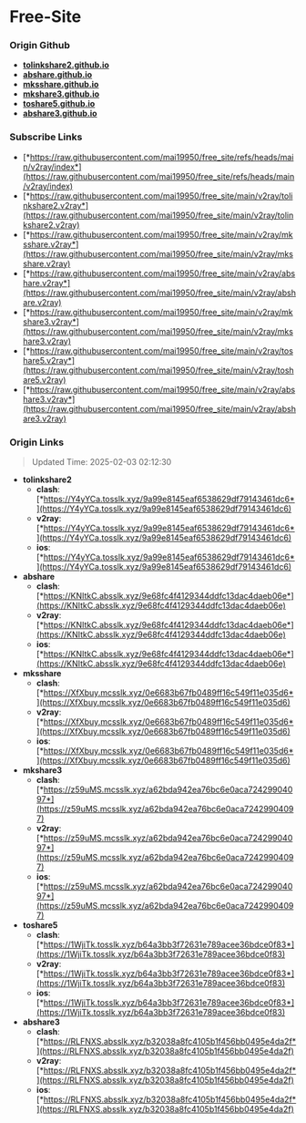 # Free-Site

### Origin Github

- [**tolinkshare2.github.io**](https://github.com/tolinkshare2/tolinkshare2.github.io)
- [**abshare.github.io**](https://github.com/abshare/abshare.github.io)
- [**mksshare.github.io**](https://github.com/mksshare/mksshare.github.io)
- [**mkshare3.github.io**](https://github.com/mkshare3/mkshare3.github.io)
- [**toshare5.github.io**](https://github.com/toshare5/toshare5.github.io)
- [**abshare3.github.io**](https://github.com/abshare3/abshare3.github.io)

### Subscribe Links

- [*https://raw.githubusercontent.com/mai19950/free_site/refs/heads/main/v2ray/index*](https://raw.githubusercontent.com/mai19950/free_site/refs/heads/main/v2ray/index)
- [*https://raw.githubusercontent.com/mai19950/free_site/main/v2ray/tolinkshare2.v2ray*](https://raw.githubusercontent.com/mai19950/free_site/main/v2ray/tolinkshare2.v2ray)
- [*https://raw.githubusercontent.com/mai19950/free_site/main/v2ray/mksshare.v2ray*](https://raw.githubusercontent.com/mai19950/free_site/main/v2ray/mksshare.v2ray)
- [*https://raw.githubusercontent.com/mai19950/free_site/main/v2ray/abshare.v2ray*](https://raw.githubusercontent.com/mai19950/free_site/main/v2ray/abshare.v2ray)
- [*https://raw.githubusercontent.com/mai19950/free_site/main/v2ray/mkshare3.v2ray*](https://raw.githubusercontent.com/mai19950/free_site/main/v2ray/mkshare3.v2ray)
- [*https://raw.githubusercontent.com/mai19950/free_site/main/v2ray/toshare5.v2ray*](https://raw.githubusercontent.com/mai19950/free_site/main/v2ray/toshare5.v2ray)
- [*https://raw.githubusercontent.com/mai19950/free_site/main/v2ray/abshare3.v2ray*](https://raw.githubusercontent.com/mai19950/free_site/main/v2ray/abshare3.v2ray)

### Origin Links

> Updated Time: 2025-02-03 02:12:30

- **tolinkshare2**
  - **clash**: [*https://Y4yYCa.tosslk.xyz/9a99e8145eaf6538629df79143461dc6*](https://Y4yYCa.tosslk.xyz/9a99e8145eaf6538629df79143461dc6)
  - **v2ray**: [*https://Y4yYCa.tosslk.xyz/9a99e8145eaf6538629df79143461dc6*](https://Y4yYCa.tosslk.xyz/9a99e8145eaf6538629df79143461dc6)
  - **ios**: [*https://Y4yYCa.tosslk.xyz/9a99e8145eaf6538629df79143461dc6*](https://Y4yYCa.tosslk.xyz/9a99e8145eaf6538629df79143461dc6)
- **abshare**
  - **clash**: [*https://KNItkC.absslk.xyz/9e68fc4f4129344ddfc13dac4daeb06e*](https://KNItkC.absslk.xyz/9e68fc4f4129344ddfc13dac4daeb06e)
  - **v2ray**: [*https://KNItkC.absslk.xyz/9e68fc4f4129344ddfc13dac4daeb06e*](https://KNItkC.absslk.xyz/9e68fc4f4129344ddfc13dac4daeb06e)
  - **ios**: [*https://KNItkC.absslk.xyz/9e68fc4f4129344ddfc13dac4daeb06e*](https://KNItkC.absslk.xyz/9e68fc4f4129344ddfc13dac4daeb06e)
- **mksshare**
  - **clash**: [*https://XfXbuy.mcsslk.xyz/0e6683b67fb0489ff16c549f11e035d6*](https://XfXbuy.mcsslk.xyz/0e6683b67fb0489ff16c549f11e035d6)
  - **v2ray**: [*https://XfXbuy.mcsslk.xyz/0e6683b67fb0489ff16c549f11e035d6*](https://XfXbuy.mcsslk.xyz/0e6683b67fb0489ff16c549f11e035d6)
  - **ios**: [*https://XfXbuy.mcsslk.xyz/0e6683b67fb0489ff16c549f11e035d6*](https://XfXbuy.mcsslk.xyz/0e6683b67fb0489ff16c549f11e035d6)
- **mkshare3**
  - **clash**: [*https://z59uMS.mcsslk.xyz/a62bda942ea76bc6e0aca72429904097*](https://z59uMS.mcsslk.xyz/a62bda942ea76bc6e0aca72429904097)
  - **v2ray**: [*https://z59uMS.mcsslk.xyz/a62bda942ea76bc6e0aca72429904097*](https://z59uMS.mcsslk.xyz/a62bda942ea76bc6e0aca72429904097)
  - **ios**: [*https://z59uMS.mcsslk.xyz/a62bda942ea76bc6e0aca72429904097*](https://z59uMS.mcsslk.xyz/a62bda942ea76bc6e0aca72429904097)
- **toshare5**
  - **clash**: [*https://1WjiTk.tosslk.xyz/b64a3bb3f72631e789acee36bdce0f83*](https://1WjiTk.tosslk.xyz/b64a3bb3f72631e789acee36bdce0f83)
  - **v2ray**: [*https://1WjiTk.tosslk.xyz/b64a3bb3f72631e789acee36bdce0f83*](https://1WjiTk.tosslk.xyz/b64a3bb3f72631e789acee36bdce0f83)
  - **ios**: [*https://1WjiTk.tosslk.xyz/b64a3bb3f72631e789acee36bdce0f83*](https://1WjiTk.tosslk.xyz/b64a3bb3f72631e789acee36bdce0f83)
- **abshare3**
  - **clash**: [*https://RLFNXS.absslk.xyz/b32038a8fc4105b1f456bb0495e4da2f*](https://RLFNXS.absslk.xyz/b32038a8fc4105b1f456bb0495e4da2f)
  - **v2ray**: [*https://RLFNXS.absslk.xyz/b32038a8fc4105b1f456bb0495e4da2f*](https://RLFNXS.absslk.xyz/b32038a8fc4105b1f456bb0495e4da2f)
  - **ios**: [*https://RLFNXS.absslk.xyz/b32038a8fc4105b1f456bb0495e4da2f*](https://RLFNXS.absslk.xyz/b32038a8fc4105b1f456bb0495e4da2f)
